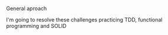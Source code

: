 General aproach

I'm going to resolve these challenges practicing TDD, functional programming and SOLID

